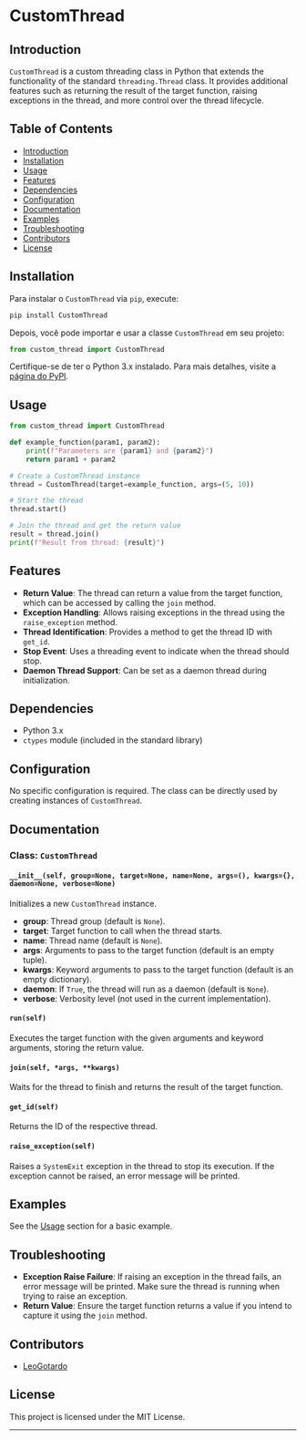 # CustomThread

## Introduction

`CustomThread` is a custom threading class in Python that extends the functionality of the standard `threading.Thread` class. It provides additional features such as returning the result of the target function, raising exceptions in the thread, and more control over the thread lifecycle.

## Table of Contents

- [Introduction](#introduction)
- [Installation](#installation)
- [Usage](#usage)
- [Features](#features)
- [Dependencies](#dependencies)
- [Configuration](#configuration)
- [Documentation](#documentation)
- [Examples](#examples)
- [Troubleshooting](#troubleshooting)
- [Contributors](#contributors)
- [License](#license)

## Installation

Para instalar o `CustomThread` via `pip`, execute:

```bash
pip install CustomThread
```

Depois, você pode importar e usar a classe `CustomThread` em seu projeto:

```python
from custom_thread import CustomThread
```

Certifique-se de ter o Python 3.x instalado. Para mais detalhes, visite a [página do PyPI](https://pypi.org/project/CustomThread/).

## Usage

```python
from custom_thread import CustomThread

def example_function(param1, param2):
    print(f"Parameters are {param1} and {param2}")
    return param1 + param2

# Create a CustomThread instance
thread = CustomThread(target=example_function, args=(5, 10))

# Start the thread
thread.start()

# Join the thread and get the return value
result = thread.join()
print(f"Result from thread: {result}")
```

## Features

- **Return Value**: The thread can return a value from the target function, which can be accessed by calling the `join` method.
- **Exception Handling**: Allows raising exceptions in the thread using the `raise_exception` method.
- **Thread Identification**: Provides a method to get the thread ID with `get_id`.
- **Stop Event**: Uses a threading event to indicate when the thread should stop.
- **Daemon Thread Support**: Can be set as a daemon thread during initialization.

## Dependencies

- Python 3.x
- `ctypes` module (included in the standard library)

## Configuration

No specific configuration is required. The class can be directly used by creating instances of `CustomThread`.

## Documentation

### Class: `CustomThread`

#### `__init__(self, group=None, target=None, name=None, args=(), kwargs={}, daemon=None, verbose=None)`
Initializes a new `CustomThread` instance.

- **group**: Thread group (default is `None`).
- **target**: Target function to call when the thread starts.
- **name**: Thread name (default is `None`).
- **args**: Arguments to pass to the target function (default is an empty tuple).
- **kwargs**: Keyword arguments to pass to the target function (default is an empty dictionary).
- **daemon**: If `True`, the thread will run as a daemon (default is `None`).
- **verbose**: Verbosity level (not used in the current implementation).

#### `run(self)`
Executes the target function with the given arguments and keyword arguments, storing the return value.

#### `join(self, *args, **kwargs)`
Waits for the thread to finish and returns the result of the target function.

#### `get_id(self)`
Returns the ID of the respective thread.

#### `raise_exception(self)`
Raises a `SystemExit` exception in the thread to stop its execution. If the exception cannot be raised, an error message will be printed.

## Examples

See the [Usage](#usage) section for a basic example.

## Troubleshooting

- **Exception Raise Failure**: If raising an exception in the thread fails, an error message will be printed. Make sure the thread is running when trying to raise an exception.
- **Return Value**: Ensure the target function returns a value if you intend to capture it using the `join` method.

## Contributors

- [LeoGotardo](https://github.com/LeoGotardo)

## License

This project is licensed under the MIT License.

---
